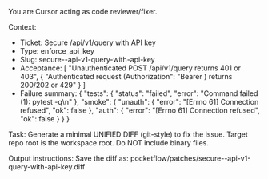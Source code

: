 You are Cursor acting as code reviewer/fixer.

Context:
- Ticket: Secure /api/v1/query with API key
- Type: enforce_api_key
- Slug: secure--api-v1-query-with-api-key
- Acceptance: [
  "Unauthenticated POST /api/v1/query returns 401 or 403",
  {
    "Authenticated request (Authorization": "Bearer <key>) returns 200/202 or 429"
  }
]
- Failure summary: {
  "tests": {
    "status": "failed",
    "error": "Command failed (1): pytest -q\n"
  },
  "smoke": {
    "unauth": {
      "error": "[Errno 61] Connection refused",
      "ok": false
    },
    "auth": {
      "error": "[Errno 61] Connection refused",
      "ok": false
    }
  }
}

Task:
Generate a minimal UNIFIED DIFF (git-style) to fix the issue.
Target repo root is the workspace root. Do NOT include binary files.

Output instructions:
Save the diff as: pocketflow/patches/secure--api-v1-query-with-api-key.diff

